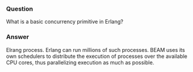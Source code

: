 ### Question
What is a basic concurrency primitive in Erlang?


### Answer
Elrang process. Erlang can run millions of such processes. BEAM uses its
own schedulers to distribute the execution of processes over the
available CPU cores, thus parallelizing execution as much as possible.


